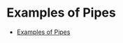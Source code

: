 # Examples of Pipes

- [Examples of Pipes](https://cf-courses-data.s3.us.cloud-object-storage.appdomain.cloud/IBM-LX0117EN-SkillsNetwork/labs/module%201/pipes-reading.md.html?origin=www.coursera.org)